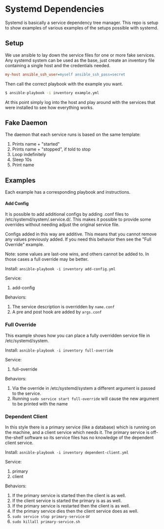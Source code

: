 # Systemd Dependencies

Systemd is basically a service dependency tree manager.  This repo is
setup to show examples of various examples of the setups possible with systemd.

## Setup

We use ansible to lay down the service files for one or more fake
services.  Any systemd system can be used as the base, just create an
inventory file containing a single host and the credentials needed.

``` INI
my-host ansible_ssh_user=myself ansible_ssh_pass=secret
```

Then call the correct playbook with the example you want.

``` bash
$ ansible-playbook -i inventory example.yml
```

At this point simply log into the host and play around with the
services that were installed to see how everything works.

## Fake Daemon

The daemon that each service runs is based on the same template:

1. Prints name + "started"
1. Prints name + "stopped", if told to stop
1. Loop indefinitely
1. Sleep 10s
1. Print name

## Examples

Each example has a corresponding playbook and instructions.

#### Add Config ####

It is possible to add additional configs by adding <name>.conf files
to /etc/systemd/system/<service>.service.d/.  This makes it possible
to provide some overrides without needing adjust the original service file.

Configs added in this way are additive.  This means that you cannot
remove any values previously added.  If you need this behavior then
see the "Full Override" example.

Note: some values are last-one wins, and others cannot be added to.
In those cases a full override may be better.

Install: `ansible-playbook -i inventory add-config.yml`

Service:

1. add-config

Behaviors:

1. The service description is overridden by `name.conf`
1. A pre and post hook are added by `args.conf`

### Full Override

This example shows how you can place a fully overridden service file in /etc/systemd/system.

Install: `asnible-playbook -i inventory full-override`

Service:

1. full-override

Behaviors:

1. Via the override in /etc/systemd/system a different argument is passed to the service.
1. Running `sudo service start full-override` will cause the new argument to be printed with the name

### Dependent Client

In this style there is a primary service (like a database) which is
running on the machine, and a client service which needs it.  The
primary service is off-the-shelf software so its service files has no
knowledge of the dependent client service.

Install: `asnible-playbook -i inventory dependent-client.yml`

Service:

1. primary
2. client

Behaviors:

1. If the primary service is started then the client is as well.
1. If the client service is started the primary is as as well.
1. If the primary service is restarted then the client is as well.
1. If the primary service dies then the client service does as well.
  1. `sudo service stop primary-service` or
  1. `sudo killall primary-service.sh`
